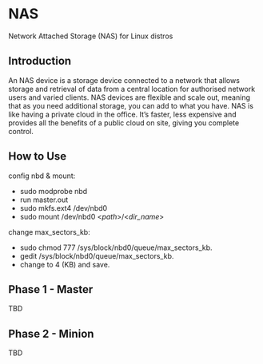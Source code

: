 # NAS
Network Attached Storage (NAS) for Linux distros

## Introduction
An NAS device is a storage device connected to a network that allows storage and retrieval of data from a central location for authorised network users and varied clients. NAS devices are flexible and scale out, meaning that as you need additional storage, you can add to what you have. NAS is like having a private cloud in the office. It’s faster, less expensive and provides all the benefits of a public cloud on site, giving you complete control.

## How to Use

config nbd & mount:

* sudo modprobe nbd
* run master.out
* sudo mkfs.ext4 /dev/nbd0
* sudo mount /dev/nbd0 <_path_>/<_dir_name_>

change max_sectors_kb:

* sudo chmod 777 /sys/block/nbd0/queue/max_sectors_kb.
* gedit /sys/block/nbd0/queue/max_sectors_kb.
* change to 4 (KB) and save.

## Phase 1 - Master
TBD

## Phase 2 - Minion
TBD
